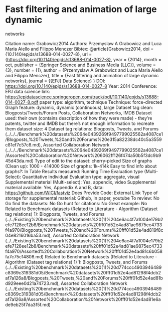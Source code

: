 # Fast filtering and animation of large dynamic
networks

Citation name: Grabowicz2014
Authors: Przemyslaw A Grabowicz and Luca Maria Aiello and Filippo Menczer
Bibtex: @article{Grabowicz2014,
doi = {10.1140/epjds/s13688-014-0027-8},
url = {https://doi.org/10.1140/epjds/s13688-014-0027-8},
year = {2014},
month = oct,
publisher = {Springer Science and Business Media {LLC}},
volume = {3},
number = {1},
author = {Przemyslaw A Grabowicz and Luca Maria Aiello and Filippo Menczer},
title = {Fast filtering and animation of large dynamic networks},
journal = {{EPJ} Data Science}
}
DOI: https://doi.org/10.1140/epjds/s13688-014-0027-8
Year: 2014
Conference: EPJ data science
link: https://epjdatascience.springeropen.com/track/pdf/10.1140/epjds/s13688-014-0027-8.pdf
paper type: algorithm, technique
Technique: force-directed
Graph feature: dynamic, dynamic (continuous), large
Dataset tag clean: Blogposts/Tweets/Forum Posts, Collaboration Networks, IMDB
Dataset used: their own (contains description of how they were made) - they’re patents, twitter and IMDB but there’s not enough information to recreate them
dataset size: 4
Dataset tag relations: Blogposts, Tweets, and Forums (../../../Benchmark%20datasets%2064e0439269f9497799025562a4087ce1/Blogposts,%20Tweets,%20and%20Forums%20e315a82238dc40c5a3559c81ef7c57c8.md), Assorted Collaboration Network (../../../Benchmark%20datasets%2064e0439269f9497799025562a4087ce1/Assorted%20Collaboration%20Network%206062ff126f474a50b5f3dc9b945d43da.md)
Type of edit to the dataset: cherry-picked
Size of graphs (Clean up): 1000 - 414000
Size of graphs: 1k-414k
Easy to find info about graphs?: In Table
Results measured: Running Time
Evaluation type (Multi-Select): Quantitative Individual
Evaluation type: aggregate, visual
Supplemental material (Multi-select): Yes, appendix, video
Supplemental material available: Yes, Appendix A and B, data: https://github.com/WICI/fastviz
Does Provide Code: External Link
Type of storage for supplemental material: Github, In paper, youtube
To review: No
Go find the datasets: No
Go hunt for citations: No
Great example: No
Related to Benchmark datasets (Related to Literature - Algorithm (Dataset tag relations) 1): Blogposts, Tweets, and Forums (../../Existing%20benchmark%20datasets%20(1)%204e6ac4f7a1004e179b2efe7128ee12b8/Benchmark%20datasets%20fff01d52e4ad81ae9875ec4733f4a970/Blogposts,%20Tweets,%20and%20Forums%20fff01d52e4ad819f8c04e8216016ba53.md), Assorted Collaboration Network (../../Existing%20benchmark%20datasets%20(1)%204e6ac4f7a1004e179b2efe7128ee12b8/Benchmark%20datasets%20fff01d52e4ad81ae9875ec4733f4a970/Assorted%20Collaboration%20Network%20fff01d52e4ad81c6b058fa7c75c14808.md)
Related to Benchmark datasets (Related to Literature - Algorithm (Dataset tag relations) 1) 1: Blogposts, Tweets, and Forums (../../Existing%20benchmark%20datasets%20(1)%20d774ccc4903946489c8369c319381d05/Benchmark%20datasets%20fff01d52e4ad81298f4dcb2af7a126a8/Blogposts,%20Tweets,%20and%20Forums%20fff01d52e4ad81bd929eee0d21a74723.md), Assorted Collaboration Network (../../Existing%20benchmark%20datasets%20(1)%20d774ccc4903946489c8369c319381d05/Benchmark%20datasets%20fff01d52e4ad81298f4dcb2af7a126a8/Assorted%20Collaboration%20Network%20fff01d52e4ad81e6ade9eb25f7da3f5f.md)